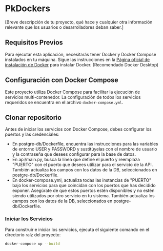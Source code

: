 # PkDockers

[Breve descripción de tu proyecto, qué hace y cualquier otra información relevante que los usuarios o desarrolladores deban saber.]

## Requisitos Previos

Para ejecutar esta aplicación, necesitarás tener Docker y Docker Compose instalados en tu máquina. Sigue las instrucciones en la [Página oficial de instalación de Docker](https://docs.docker.com/get-docker/) para instalar Docker. (Recomendado Docker Desktop)

## Configuración con Docker Compose

Este proyecto utiliza Docker Compose para facilitar la ejecución de servicios multi-contenedor. La configuración de todos los servicios requeridos se encuentra en el archivo `docker-compose.yml`.

## Clonar repositorio

Antes de iniciar los servicios con Docker Compose, debes configurar los puertos y las credenciales:

- En postgre-db/Dockerfile, encuentra las instrucciones para las variables de entorno USER y PASSWORD y sustitúyelas con el nombre de usuario y la contraseña que desees configurar para la base de datos.
- En api/main.py, busca la línea que define el puerto y reemplaza "PUERTO" con el puerto que desees utilizar para el servicio de la API. También actualiza los campos con los datos de la DB, seleccionados en postgre-db/Dockerfile.
- En docker-compose.yml, actualiza todas las instancias de "PUERTO" bajo los servicios para que coincidan con los puertos que has decidido exponer. Asegúrate de que estos puertos estén disponibles y no estén siendo utilizados por otro servicio en tu sistema. También actualiza los campos con los datos de la DB, seleccionados en postgre-db/Dockerfile.
  
### Iniciar los Servicios

Para construir e iniciar los servicios, ejecuta el siguiente comando en el directorio raíz del proyecto:

  ```bash
  docker-compose up --build


  
